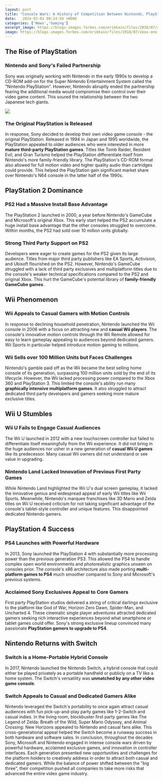 ```yaml
---
layout: post
title: "Console Wars: A History of Competition Between Nintendo, PlayStation and Xbox"
date:   2024-03-01 00:24:58 +0000
categories: ['News','Gaming']
excerpt_image: https://blogs-images.forbes.com/erikkain/files/2018/07/xbox-one-x-ps4-pro-nintendo-switch.jpg
image: https://blogs-images.forbes.com/erikkain/files/2018/07/xbox-one-x-ps4-pro-nintendo-switch.jpg
---
```


## The Rise of PlayStation  
### **Nintendo and Sony's Failed Partnership**
Sony was originally working with Nintendo in the early 1990s to develop a CD-ROM add-on for the Super Nintendo Entertainment System called the "Nintendo PlayStation". However, Nintendo abruptly ended the partnership fearing the additional media would compromise their control over their video game content. This soured the relationship between the two Japanese tech giants.

![](https://blogs-images.forbes.com/erikkain/files/2018/07/xbox-one-x-ps4-pro-nintendo-switch.jpg)
### **The Original PlayStation is Released**  
In response, Sony decided to develop their own video game console - the original PlayStation. Released in 1994 in Japan and 1995 worldwide, the PlayStation appealed to older audiences who were interested in more **mature third-party PlayStation games**. Titles like Tomb Raider, Resident Evil, and Gran Turismo helped the PlayStation differentiate itself from Nintendo's more family-friendly library. The PlayStation's CD-ROM format also allowed for full motion video and higher quality audio than cartridges could provide. This helped the PlayStation gain significant market share over Nintendo's N64 console in the latter half of the 1990s.
## PlayStation 2 Dominance
### **PS2 Had a Massive Install Base Advantage**
The PlayStation 2 launched in 2000, a year before Nintendo's GameCube and Microsoft's original Xbox. This early start helped the PS2 accumulate a huge install base advantage that the other consoles struggled to overcome. Within months, the PS2 had sold over 10 million units globally. 
### **Strong Third Party Support on PS2**
Developers were eager to create games for the PS2 given its large audience. Titles from major third party publishers like EA Sports, Activision, and Ubisoft flourished on the PS2. However, Nintendo's GameCube struggled with a lack of third party exclusives and multiplatform titles due to the console's weaker technical specifications compared to the PS2 and original Xbox. This hurt the GameCube's potential library of **family-friendly GameCube games**.
## Wii Phenomenon
### **Wii Appeals to Casual Gamers with Motion Controls** 
In response to declining household penetration, Nintendo launched the Wii console in 2006 with a focus on attracting new and **casual Wii players**. The console's innovative motion controls through the Wii Remote allowed for easy to learn gameplay appealing to audiences beyond dedicated gamers. Wii Sports in particular helped introduce motion gaming to millions.
### **Wii Sells over 100 Million Units but Faces Challenges**
Nintendo's gamble paid off as the Wii became the best selling home console of its generation, surpassing 100 million units sold by the end of its lifecycle. However, the Wii lacked processing power compared to the Xbox 360 and PlayStation 3. This limited the console's ability run many **graphically intensive multiplatform games**. It also struggled to attract dedicated third party developers and gamers seeking more mature exclusive titles.
## Wii U Stumbles 
### **Wii U Fails to Engage Casual Audiences**  
The Wii U launched in 2012 with a new touchscreen controller but failed to differentiate itself meaningfully from the Wii experience. It did not bring in the huge audiences nor usher in a new generation of **casual Wii U games** like its predecessor. Many casual Wii owners did not understand or see value in upgrading.
### **Nintendo Land Lacked Innovation of Previous First Party Games**
While Nintendo Land highlighted the Wii U's dual screen gameplay, it lacked the innovative genius and widespread appeal of early Wii titles like Wii Sports. Meanwhile, Nintendo's marquee franchises like 3D Mario and Zelda titles on Wii U received criticism for not taking significant advantage of the console's tablet-style controller and unique features. This disappointed dedicated Nintendo gamers.
## PlayStation 4 Success 
### **PS4 Launches with Powerful Hardware**
In 2013, Sony launched the PlayStation 4 with substantially more processing power than the previous generation PS3. This allowed the PS4 to handle complex open world environments and photorealistic graphics unseen on consoles prior. The console's x86 architecture also made porting **multi-platform games to PS4** much smoother compared to Sony and Microsoft's previous systems.
### **Acclaimed Sony Exclusives Appeal to Core Gamers**  
First party PlayStation studios delivered a string of critical darlings exclusive to the platform like God of War, Horizon Zero Dawn, Spider-Man, and Uncharted 4. These cinematic single player adventures attracted dedicated gamers seeking rich interactive experiences beyond what smartphone or tablet games could offer. Sony's strong exclusive lineup convinced many passionate **PlayStation gamers to upgrade to PS4**.
## Nintendo Returns with Switch
### **Switch is a Home-Portable Hybrid Console**  
In 2017, Nintendo launched the Nintendo Switch, a hybrid console that could either be played privately as a portable handheld or publicly on a TV like a home system. The Switch's versatility was **unmatched by any other video game console**.
### **Switch Appeals to Casual and Dedicated Gamers Alike**
Nintendo leveraged the Switch's portability to once again attract casual audiences with fun pick-up-and-play party games like 1-2-Switch and casual indies. In the living room, blockbuster first party games like The Legend of Zelda: Breath of the Wild, Super Mario Odyssey, and Animal Crossing: New Horizons appealed to Nintendo and casual fans alike. This cross-generational appeal helped the Switch become a runaway success in both hardware and software sales.
In conclusion, throughout the decades Sony, Microsoft and Nintendo engaged in intense console wars driven by powerful hardware, acclaimed exclusive games, and innovation in controller interfaces. Each generation presented new opportunities and challenges for the platform holders to creatively address in order to attract both casual and dedicated gamers. While the balance of power shifted between the "big three", their competition pushed all companies to take more risks that advanced the entire video game industry.